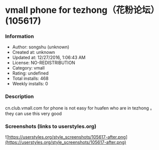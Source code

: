 # vmall phone for tezhong（花粉论坛） (105617)

### Information
- Author: songshu (unknown)
- Created at: unknown
- Updated at: 12/27/2016, 1:06:43 AM
- License: NO-REDISTRIBUTION
- Category: vmall
- Rating: undefined
- Total installs: 468
- Weekly installs: 0


### Description
cn.club.vmall.com for phone is not easy for huafen who are in tezhong 。they can use this very good


### Screenshots (links to userstyles.org)
![https://userstyles.org/style_screenshots/105617-after.png](https://userstyles.org/style_screenshots/105617-after.png)


